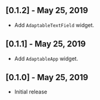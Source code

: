 ## [0.1.2] - May 25, 2019

* Add `AdaptableTextField` widget.

## [0.1.1] - May 25, 2019

* Add `AdaptableApp` widget.

## [0.1.0] - May 25, 2019

* Initial release
